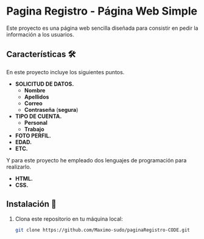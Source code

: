 # Pagina Registro  - Página Web Simple  
Este proyecto es una página web sencilla diseñada para consistir en pedir la información a los usuarios.

## Características 🛠️   
En este proyecto incluye los siguientes puntos.
- **SOLICITUD DE DATOS.**
  + **Nombre**
  + **Apellidos**
  + **Correo**
  + **Contraseña** (**segura**)
- **TIPO DE CUENTA.**
  + **Personal**
  + **Trabajo**
- **FOTO PERFIL.**
- **EDAD.**
- **ETC.**

Y para este proyecto he empleado dos lenguajes de programación para realizarlo. 
- **HTML.**
- **CSS.**


## Instalación 🚀  
1. Clona este repositorio en tu máquina local:  
   ```bash
   git clone https://github.com/Maximo-sudo/paginaRegistro-CODE.git
